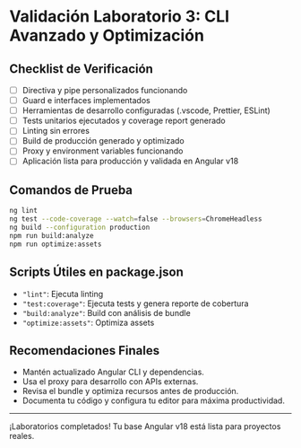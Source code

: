 # Validación Laboratorio 3: CLI Avanzado y Optimización

## Checklist de Verificación
- [ ] Directiva y pipe personalizados funcionando
- [ ] Guard e interfaces implementados
- [ ] Herramientas de desarrollo configuradas (.vscode, Prettier, ESLint)
- [ ] Tests unitarios ejecutados y coverage report generado
- [ ] Linting sin errores
- [ ] Build de producción generado y optimizado
- [ ] Proxy y environment variables funcionando
- [ ] Aplicación lista para producción y validada en Angular v18

## Comandos de Prueba
```bash
ng lint
ng test --code-coverage --watch=false --browsers=ChromeHeadless
ng build --configuration production
npm run build:analyze
npm run optimize:assets
```

## Scripts Útiles en package.json
- `"lint"`: Ejecuta linting
- `"test:coverage"`: Ejecuta tests y genera reporte de cobertura
- `"build:analyze"`: Build con análisis de bundle
- `"optimize:assets"`: Optimiza assets

## Recomendaciones Finales
- Mantén actualizado Angular CLI y dependencias.
- Usa el proxy para desarrollo con APIs externas.
- Revisa el bundle y optimiza recursos antes de producción.
- Documenta tu código y configura tu editor para máxima productividad.

---
¡Laboratorios completados! Tu base Angular v18 está lista para proyectos reales. 